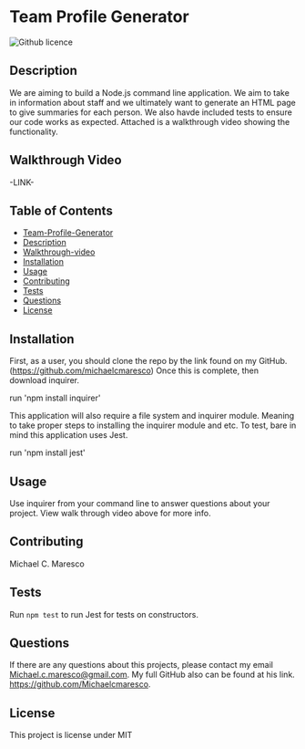 # Team Profile Generator 
![Github licence](http://img.shields.io/badge/license-MIT-blue.svg)

## Description 
We are aiming to build a Node.js command line application. We aim to take in information about staff and we ultimately want to generate an HTML page to give summaries for each person. We also havde included tests to ensure our code works as expected. Attached is a walkthrough video showing the functionality.

## Walkthrough Video

-LINK-
 
## Table of Contents
* [Team-Profile-Generator](#team-profile-generator)
* [Description](#description)
* [Walkthrough-video](#walkthrough-video)
* [Installation](#installation)
* [Usage](#usage)
* [Contributing](#contributing)
* [Tests](#tests)
* [Questions](#questions)
* [License](#license)

## Installation 
First, as a user, you should clone the repo by the link found on my GitHub. (https://github.com/michaelcmaresco)
 Once this is complete, then download inquirer. 

 run 'npm install inquirer'
 
 This application will also require a file system and inquirer module. Meaning to take proper steps to installing the inquirer module and etc. To test, bare in mind this application uses Jest. 

 run 'npm install jest'

## Usage 
Use inquirer from your command line to answer questions about your project.
View walk through video above for more info. 

## Contributing 
Michael C. Maresco

## Tests
Run `npm test` to run Jest for tests on constructors. 

## Questions
If there are any questions about this projects, please contact my email Michael.c.maresco@gmail.com. My full GitHub also can be found at his link. https://github.com/Michaelcmaresco.

## License 
This project is license under MIT